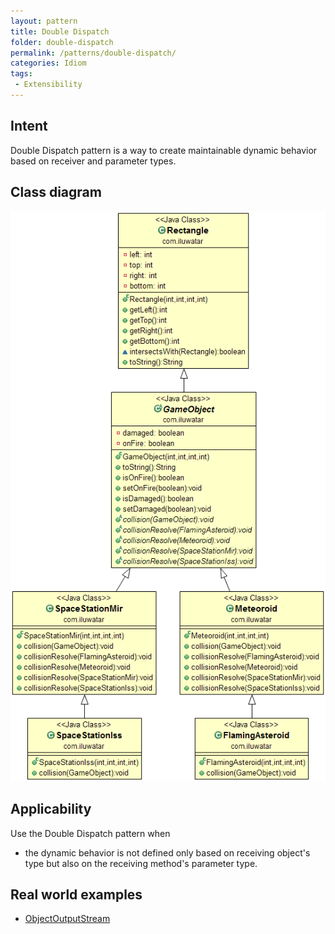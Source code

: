 ```yaml
---
layout: pattern
title: Double Dispatch
folder: double-dispatch
permalink: /patterns/double-dispatch/
categories: Idiom
tags:
 - Extensibility
---
```


## Intent
Double Dispatch pattern is a way to create maintainable dynamic
behavior based on receiver and parameter types.

## Class diagram
![alt text](./etc/double-dispatch.png "Double Dispatch")

## Applicability
Use the Double Dispatch pattern when

* the dynamic behavior is not defined only based on receiving object's type but also on the receiving method's parameter type.

## Real world examples

* [ObjectOutputStream](https://docs.oracle.com/javase/8/docs/api/java/io/ObjectOutputStream.html)
